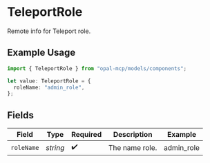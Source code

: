 # TeleportRole

Remote info for Teleport role.

## Example Usage

```typescript
import { TeleportRole } from "opal-mcp/models/components";

let value: TeleportRole = {
  roleName: "admin_role",
};
```

## Fields

| Field              | Type               | Required           | Description        | Example            |
| ------------------ | ------------------ | ------------------ | ------------------ | ------------------ |
| `roleName`         | *string*           | :heavy_check_mark: | The name role.     | admin_role         |